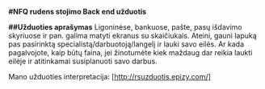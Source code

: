 **#NFQ rudens stojimo Back end užduotis**

**##Užduoties aprašymas**
Ligoninėse, bankuose, pašte, pasų išdavimo skyriuose ir pan. galima matyti ekranus su skaičiukais. Ateini, gauni lapuką pas pasirinktą specialistą/darbuotoją/langelį ir lauki savo eilės.
Ar kada pagalvojote, kaip būtų faina, jei žinotumėte kiek maždaug dar reikia laukti eilėje ir atitinkamai susiplanuoti savo darbus.

Mano užduoties interpretacija: [http://rsuzduotis.epizy.com/]
